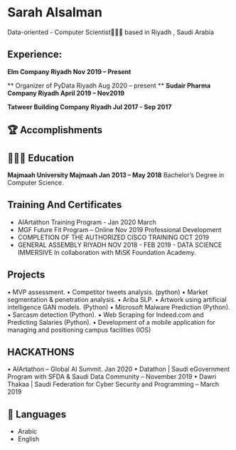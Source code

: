 # Sarah Alsalman

Data-oriented - Computer Scientist👩🏼‍💻 based in Riyadh , Saudi Arabia



## Experience:


**Elm Company Riyadh Nov 2019 – Present**

** Organizer of PyData Riyadh Aug 2020 – present **
**Sudair Pharma Company Riyadh April 2019 – Nov2019**

**Tatweer Building Company Riyadh Jul 2017 - Sep 2017**


## 🏆 Accomplishments


## 👩🏼‍🎓 Education

**Majmaah University Majmaah Jan 2013 – May 2018**
Bachelor’s Degree in Computer Science.

## Training And Certificates
- AIArtathon Training Program - Jan 2020 March
- MGF Future Fit Program – Online Nov 2019
Professional Development 
- COMPLETION OF THE AUTHORIZED CISCO TRAINING OCT 2019 
- GENERAL ASSEMBLY RIYADH NOV 2018 - FEB 2019 - DATA SCIENCE IMMERSIVE 
In collaboration with MiSK Foundation Academy.

## Projects
• MVP assessment.
• Competitor tweets analysis. (python)
• Market segmentation & penetration analysis.
• Ariba SLP.
• Artwork using artificial intelligence GAN models. (Python)
• Microsoft Malware Prediction (Python).
• Sarcasm detection (Python).
• Web Scraping for Indeed.com and Predicting Salaries (Python).
• Development of a mobile application for managing and positioning 
campus facilities (IOS)

## HACKATHONS 
• AIArtathon – Global AI Summit. Jan 2020
• Datathon | Saudi eGovernment Program with SFDA & Saudi Data 
Community – November 2019
• Dawri Thakaa | Saudi Federation for Cyber Security and Programming –
March 2019
## 💬 Languages

- Arabic 
- English


